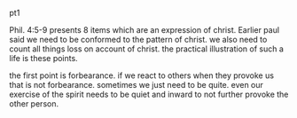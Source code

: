 pt1

Phil. 4:5-9 presents 8 items which are an expression of christ. Earlier paul said we
need to be conformed to the pattern of christ. we also need to count all things loss
on account of christ. the practical illustration of such a life is these points.

the first point is forbearance. if we react to others when they provoke us that is
not forbearance. sometimes we just need to be quite. even our exercise of the spirit
needs to be quiet and inward to not further provoke the other person.
